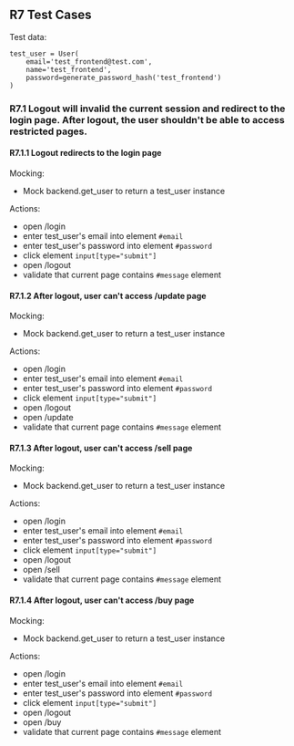 ## R7 Test Cases

Test data:
```
test_user = User(
    email='test_frontend@test.com',
    name='test_frontend',
    password=generate_password_hash('test_frontend')
)
```

### R7.1 Logout will invalid the current session and redirect to the login page. After logout, the user shouldn't be able to access restricted pages.

#### R7.1.1 Logout redirects to the login page

Mocking:
 - Mock backend.get_user to return a test_user instance
 
Actions:
 - open /login
 - enter test_user's email into element `#email`
 - enter test_user's password into element `#password`
 - click element `input[type="submit"]`
 - open /logout
 - validate that current page contains `#message` element

#### R7.1.2 After logout, user can't access /update page

Mocking:
 - Mock backend.get_user to return a test_user instance
 
Actions:
 - open /login
 - enter test_user's email into element `#email`
 - enter test_user's password into element `#password`
 - click element `input[type="submit"]`
 - open /logout
 - open /update
 - validate that current page contains `#message` element
 
#### R7.1.3 After logout, user can't access /sell page

Mocking:
 - Mock backend.get_user to return a test_user instance
 
Actions:
 - open /login
 - enter test_user's email into element `#email`
 - enter test_user's password into element `#password`
 - click element `input[type="submit"]`
 - open /logout
 - open /sell
 - validate that current page contains `#message` element
 
#### R7.1.4 After logout, user can't access /buy page

Mocking:
 - Mock backend.get_user to return a test_user instance
 
Actions:
 - open /login
 - enter test_user's email into element `#email`
 - enter test_user's password into element `#password`
 - click element `input[type="submit"]`
 - open /logout
 - open /buy
 - validate that current page contains `#message` element